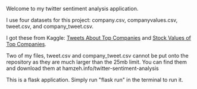 Welcome to my twitter sentiment analysis application.

I use four datasets for this project: company.csv, companyvalues.csv, tweet.csv, and company_tweet.csv. 

I got these from Kaggle: [Tweets About Top Companies](https://www.kaggle.com/datasets/omermetinn/tweets-about-the-top-companies-from-2015-to-2020?resource=download&select=Tweet.csv) and [Stock Values of Top Companies](https://www.kaggle.com/datasets/omermetinn/values-of-top-nasdaq-copanies-from-2010-to-2020?select=CompanyValues.csv).


Two of my files, tweet.csv and company_tweet.csv cannot be put onto the repository as they are much larger than the 25mb limit. You can find them and download them at hamzeh.info/twitter-sentiment-analysis


This is a flask application. Simply run "flask run" in the terminal to run it.
